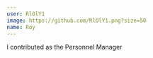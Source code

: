 ```yaml
---
user: RlOlY1
image: https://github.com/RlOlY1.png?size=50
name: Roy
---
```

I contributed as the Personnel Manager

